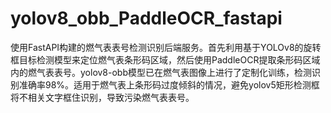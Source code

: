 # yolov8_obb_PaddleOCR_fastapi
使用FastAPI构建的燃气表表号检测识别后端服务。首先利用基于YOLOv8的旋转框目标检测模型来定位燃气表条形码区域，然后使用PaddleOCR提取条形码区域内的燃气表表号。yolov8-obb模型已在燃气表图像上进行了定制化训练，检测识别准确率98%。适用于燃气表上条形码过度倾斜的情况，避免yolov5矩形检测框将不相关文字框住识别，导致污染燃气表表号。
